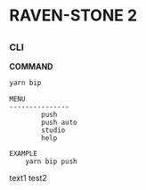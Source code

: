 # RAVEN-STONE 2
##
### CLI

**COMMAND**

```bash
yarn bip

```

```
MENU
---------------
        push
        push auto
        studio
        help

EXAMPLE
    yarn bip push
```

text1
test2

